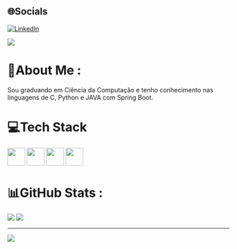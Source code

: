 ## 🌐Socials
[![LinkedIn](https://img.shields.io/badge/LinkedIn-%230077B5.svg?logo=linkedin&logoColor=white)](https://linkedin.com/in/https://www.linkedin.com/in/antonio-carvalho-963b42234) 

<a href = "antoniov.carvalho19@gmail.com"><img loading="lazy" src="https://img.shields.io/badge/Gmail-D14836?style=for-the-badge&logo=gmail&logoColor=white" target="_blank"></a>

# 💫About Me :
Sou graduando em Ciência da Computação e tenho conhecimento nas linguagens de C, Python e JAVA com Spring Boot.
  
# 💻Tech Stack
<img src="https://cdn.jsdelivr.net/gh/devicons/devicon/icons/java/java-original-wordmark.svg" width="40" height="40"/> <img src="https://cdn.jsdelivr.net/gh/devicons/devicon/icons/spring/spring-original.svg"  width="40" height="40"/> <img src="https://cdn.jsdelivr.net/gh/devicons/devicon/icons/python/python-original.svg" width="40" height="40" /> <img src="https://cdn.jsdelivr.net/gh/devicons/devicon/icons/mysql/mysql-original-wordmark.svg" width="40" height="40" /><br/>
# 📊GitHub Stats :
![](https://github-readme-stats.vercel.app/api?username=4ntonio19&theme=dark&hide_border=false&include_all_commits=false&count_private=false)
![](https://github-readme-stats.vercel.app/api/top-langs/?username=4ntonio19&theme=dark&hide_border=false&include_all_commits=false&count_private=false&layout=compact)

---
[![](https://visitcount.itsvg.in/api?id=4ntonio19&icon=0&color=0)](https://visitcount.itsvg.in)
